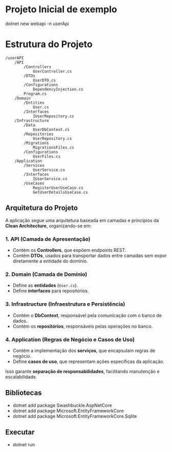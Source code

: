 # Projeto Inicial de exemplo
dotnet new webapi -n userApi

# Estrutura do Projeto

```
/userAPI
    /API
        /Controllers
            UserController.cs
        /DTOs
            UserDTO.cs
        /Configurations
            DependencyInjection.cs
        Program.cs
    /Domain
        /Entities
            User.cs
        /Interfaces
            IUserRepository.cs
    /Infrastructure
        /Data
            UserDbContext.cs
        /Repositories
            UserRepository.cs
        /Migrations
            MigrationsFiles.cs
        /Configurations
            UserFiles.cs
    /Application
        /Services
            UserService.cs
        /Interfaces
            IUserService.cs
        /UseCases
            RegisterUserUseCase.cs
            GetUserDetailsUseCase.cs
```

## Arquitetura do Projeto

A aplicação segue uma arquitetura baseada em camadas e princípios da **Clean Architecture**, organizando-se em:

### 1. **API (Camada de Apresentação)**  
   - Contém os **Controllers**, que expõem endpoints REST.
   - Contém **DTOs**, usados para transportar dados entre camadas sem expor diretamente a entidade do domínio.

### 2. **Domain (Camada de Domínio)**  
   - Define as **entidades** (`User.cs`).
   - Define **interfaces** para repositórios.

### 3. **Infrastructure (Infraestrutura e Persistência)**  
   - Contém o **DbContext**, responsável pela comunicação com o banco de dados.
   - Contém os **repositórios**, responsáveis pelas operações no banco.

### 4. **Application (Regras de Negócio e Casos de Uso)**  
   - Contém a implementação dos **serviços**, que encapsulam regras de negócio.
   - Define **casos de uso**, que representam ações específicas da aplicação.

Isso garante **separação de responsabilidades**, facilitando manutenção e escalabilidade.

## Bibliotecas
 - dotnet add package Swashbuckle.AspNetCore 
 - dotnet add package Microsoft.EntityFrameworkCore
 - dotnet add package Microsoft.EntityFrameworkCore.Sqlite

## Executar
 - dotnet run